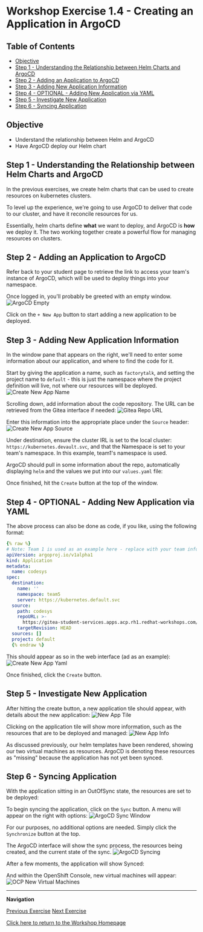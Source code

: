# Workshop Exercise 1.4 - Creating an Application in ArgoCD

## Table of Contents

* [Objective](#objective)
* [Step 1 - Understanding the Relationship between Helm Charts and ArgoCD](#step-1---understanding-the-relationship-between-helm-charts-and-argocd)
* [Step 2 - Adding an Application to ArgoCD](#step-2---adding-an-application-to-argocd)
* [Step 3 - Adding New Application Information](#step-3---adding-new-application-information)
* [Step 4 - OPTIONAL - Adding New Application via YAML](#step-4---optional---adding-new-application-via-yaml)
* [Step 5 - Investigate New Application](#step-5---investigate-new-application)
* [Step 6 - Syncing Application](#step-6---syncing-application)

## Objective

* Understand the relationship between Helm and ArgoCD
* Have ArgoCD deploy our Helm chart

## Step 1 - Understanding the Relationship between Helm Charts and ArgoCD
In the previous exercises, we create helm charts that can be used to create resources on kubernetes clusters. 

To level up the experience, we're going to use ArgoCD to deliver that code to our cluster, and have it reconcile resources for us.

Essentially, helm charts define **what** we want to deploy, and ArgoCD is **how** we deploy it. The two working together create a powerful flow for managing resources on clusters.

## Step 2 - Adding an Application to ArgoCD
Refer back to your student page to retrieve the link to access your team's instance of ArgoCD, which will be used to deploy things into your namespace.

Once logged in, you'll probably be greeted with an empty window.
![ArgoCD Empty](../images/argocd-empty.png)

Click on the `+ New App` button to start adding a new application to be deployed.

## Step 3 - Adding New Application Information
In the window pane that appears on the right, we'll need to enter some information about our application, and where to find the code for it.

Start by giving the application a name, such as `factorytalk`, and setting the project name to `default` - this is just the namespace where the project definition will live, not where our resources will be deployed.
![Create New App Name](../images/create-new-app-name.png)

Scrolling down, add information about the code repository. The URL can be retrieved from the Gitea interface if needed:
![Gitea Repo URL](../images/gitea-repo-url.png)

Enter this information into the appropriate place under the `Source` header:
![Create New App Source](../images/create-new-app-source.png)

Under destination, ensure the cluster IRL is set to the local cluster: `https://kubernetes.devault.svc`, and that the Namespace is set to your team's namespace. In this example, team1's namespace is used.

ArgoCD should pull in some information about the repo, automatically displaying `helm` and the values we put into our `values.yaml` file:


Once finished, hit the `Create` button at the top of the window.

## Step 4 - OPTIONAL - Adding New Application via YAML
The above process can also be done as code, if you like, using the following format:
```yaml
{% raw %}
# Note: Team 1 is used as an example here - replace with your team information
apiVersion: argoproj.io/v1alpha1
kind: Application
metadata:
  name: codesys
spec:
  destination:
    name: ''
    namespace: team5
    server: https://kubernetes.default.svc
  source:
    path: codesys
    repoURL: >-
      https://gitea-student-services.apps.acp.rh1.redhat-workshops.com/rh1/team5-code.git
    targetRevision: HEAD
  sources: []
  project: default
  {% endraw %}
```

This should appear as so in the web interface (ad as an example):
![Create New App Yaml](../images/create-new-app-yaml.png)

Once finished, click the `Create` button.

## Step 5 - Investigate New Application
After hitting the create button, a new application tile should appear, with details about the new application:
![New App Tile](../images/new-app-tile.png)

Clicking on the application tile will show more information, such as the resources that are to be deployed and managed:
![New App Info](../images/looped-services.png)

As discussed previously, our helm templates have been rendered, showing our two virtual machines as resources. ArgoCD is denoting these resources as "missing" because the application has not yet been synced.

## Step 6 - Syncing Application
With the application sitting in an OutOfSync state, the resources are set to be deployed:


To begin syncing the application, click on the `Sync` button. A menu will appear on the right with options:
![ArgoCD Sync Window](../images/argocd-sync-window.png)

For our purposes, no additional options are needed. Simply click the `Synchronize` button at the top.

The ArgoCD interface will show the sync process, the resources being created, and the current state of the sync.
![ArgoCD Syncing](../images/looped-services.png)

After a few moments, the application will show Synced:


And within the OpenShift Console, new virtual machines will appear:
![OCP New Virtual Machines](../images/ocp-new-virtual-machine.png)

---
**Navigation**

[Previous Exercise](../1.3-adding-services-for-connectivity/)  [Next Exercise](../2.1-ft-automation/)

[Click here to return to the Workshop Homepage](../../README.md)
